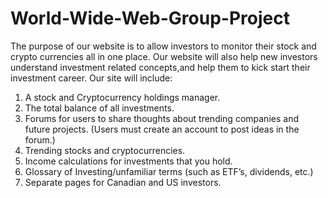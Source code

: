 # World-Wide-Web-Group-Project

The purpose of our website is to allow investors to monitor their stock and crypto currencies all in one place. Our website will also help new investors understand investment related concepts,and help them to kick start their investment career. Our site will include: 

1) A stock and Cryptocurrency holdings manager.
2) The total balance of all investments.
3) Forums for users to share thoughts about trending companies and future projects. (Users must create an account to post ideas in the forum.)
4) Trending stocks and cryptocurrencies.
5) Income calculations for investments that you hold.
6) Glossary of Investing/unfamiliar terms (such as ETF’s, dividends, etc.)
7) Separate pages for Canadian and US investors.

